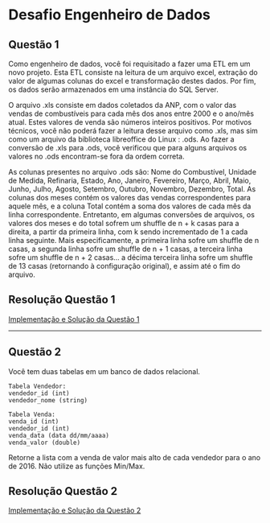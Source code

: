 # Desafio Engenheiro de Dados

## Questão 1

Como engenheiro de dados, você foi requisitado a fazer uma ETL em um novo
projeto. Esta ETL consiste na leitura de um arquivo excel, extração do valor de
algumas colunas do excel e transformação destes dados. Por fim, os dados serão
armazenados em uma instância do SQL Server.

O arquivo .xls consiste em dados coletados da ANP, com o valor das vendas de
combustíveis para cada mês dos anos entre 2000 e o ano/mês atual. Estes valores
de venda são números inteiros positivos. Por motivos técnicos, você não poderá
fazer a leitura desse arquivo como .xls, mas sim como um arquivo da biblioteca
libreoffice do Linux : .ods. Ao fazer a conversão de .xls para .ods, você verificou que
para alguns arquivos os valores no .ods encontram-se fora da ordem correta.

As colunas presentes no arquivo .ods são: Nome do Combustível, Unidade de
Medida, Refinaria, Estado, Ano, Janeiro, Fevereiro, Março, Abril, Maio, Junho, Julho,
Agosto, Setembro, Outubro, Novembro, Dezembro, Total. As colunas dos meses
contém os valores das vendas correspondentes para aquele mês, e a coluna Total
contém a soma dos valores de cada mês da linha correspondente. Entretanto, em
algumas conversões de arquivos, os valores dos meses e do total sofrem um shuffle
de n + k casas para a direita, a partir da primeira linha, com k sendo incrementado
de 1 a cada linha seguinte. Mais especificamente, a primeira linha sofre um shuffle
de n casas, a segunda linha sofre um shuffle de n + 1 casas, a terceira linha sofre um
shuffle de n + 2 casas... a décima terceira linha sofre um shuffle de 13 casas
(retornando à configuração original), e assim até o fim do arquivo.

## Resolução Questão 1

[Implementação e Solução da Questão 1](https://github.com/ernane/desafio/tree/master/python)

---

## Questão 2

Você tem duas tabelas em um banco de dados relacional.

```shell
Tabela Vendedor:
vendedor_id (int)
vendedor_nome (string)
```

```shell
Tabela Venda:
venda_id (int)
vendedor_id (int)
venda_data (data dd/mm/aaaa)
venda_valor (double)
```

Retorne a lista com a venda de valor mais alto de cada vendedor para o ano de 2016.
Não utilize as funções Min/Max.

## Resolução Questão 2

[Implementação e Solução da Questão 2](https://github.com/ernane/desafio/tree/master/sql)

